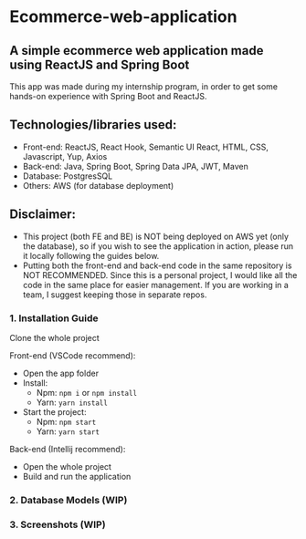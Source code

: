 # Ecommerce-web-application
## A simple ecommerce web application made using ReactJS and Spring Boot
This app was made during my internship program, in order to get some hands-on experience with Spring Boot and ReactJS. 

## Technologies/libraries used:
- Front-end: ReactJS, React Hook, Semantic UI React, HTML, CSS, Javascript, Yup, Axios
- Back-end: Java, Spring Boot, Spring Data JPA, JWT, Maven
- Database: PostgresSQL
- Others: AWS (for database deployment)

## Disclaimer: 
  - This project (both FE and BE) is NOT being deployed on AWS yet (only the database), so if you wish to see the application in action, please run it locally following the guides below.
  - Putting both the front-end and back-end code in the same repository is NOT RECOMMENDED. Since this is a personal project, I would like all the code in the same place for easier management. If you are working in a team, I suggest keeping those in separate repos.

### 1. Installation Guide
Clone the whole project
 
Front-end (VSCode recommend):
- Open the app folder
- Install:
  + Npm: `npm i` or `npm install`
  + Yarn: `yarn install`
- Start the project:   
  + Npm: `npm start`
  + Yarn: `yarn start`
 
Back-end (Intellij recommend):
- Open the whole project
- Build and run the application

### 2. Database Models (WIP)
### 3. Screenshots (WIP)




